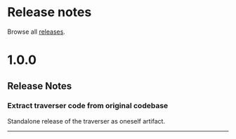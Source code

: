 # Release notes
Browse all [releases](https://github.intuit.com/services-java/traverser/releases).

<!--
# NEXT_VERSION
## Release Notes

### Title of a change 

Detailed description of a change  

----
-->


# 1.0.0
## Release Notes

### Extract traverser code from original codebase 

Standalone release of the traverser as oneself artifact. 

----
